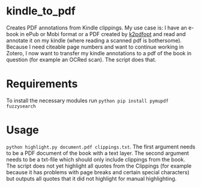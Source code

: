 # kindle_to_pdf
Creates PDF annotations from Kindle clippings. My use case is: I have an e-book in ePub or Mobi format or a PDF created by [k2pdfopt](https://willus.com/k2pdfopt/) and read and annotate it on my kindle (where reading a scanned pdf is bothersome). Because I need citeable page numbers and want to continue working in Zotero, I now want to transfer my kindle annotations to a pdf of the book in question (for example an OCRed scan). The script does that.

# Requirements
To install the necessary modules run `python pip install pymupdf fuzzysearch`

# Usage
`python highlight.py document.pdf clippings.txt`. The first argument needs to be a PDF document of the book with a text layer. The second argument needs to be a txt-file which should only include clippings from the book. The script does not yet highlight all quotes from the Clippings (for example because it has problems with page breaks and certain special characters) but outputs all quotes that it did not highlight for manual highlighting.

